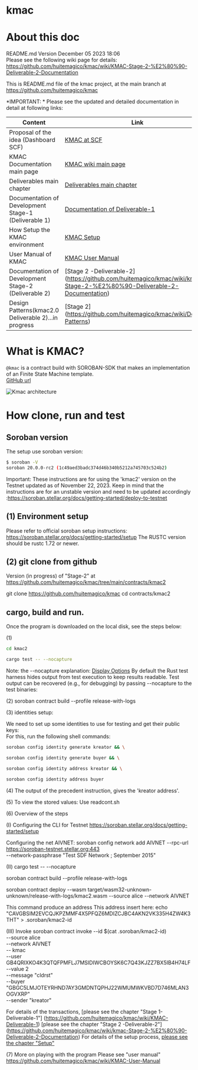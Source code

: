 # kmac
# About this doc 
README.md Version December 05 2023 18:06 <br />
Please see the following wiki page for details:
https://github.com/huitemagico/kmac/wiki/KMAC-Stage-2-%E2%80%90-Deliverable-2-Documentation

This is README.md file of the kmac project, at the main branch at https://github.com/huitemagico/kmac

 *IMPORTANT: *
Please see the updated and detailed documentation in detail at following links:

| Content| Link |
| --- | --- |
| Proposal of the idea (Dashboard SCF)| [KMAC at SCF](https://dashboard.communityfund.stellar.org/scfawards/scf-20/panelreview/suggestion/103) |
| KMAC Documentation main page| [KMAC wiki main page](https://github.com/huitemagico/kmac/wiki) |
| Deliverables main chapter| [Deliverables main chapter ](https://github.com/huitemagico/kmac/wiki#deliverables) |
| Documentation of Development Stage-1 (Deliverable 1) | [Documentation of Deliverable-1](https://github.com/huitemagico/kmac/wiki/KMAC-Deliverable-1) |
| How Setup the KMAC environment  | [KMAC Setup](https://github.com/huitemagico/kmac/wiki/KMAC-Setup) |
| User Manual of KMAC| [KMAC User Manual](https://github.com/huitemagico/kmac/wiki/KMAC-User-Manual) |
|  Documentation of Development Stage-2 (Deliverable 2) | [Stage 2 -Deliverable-2] (https://github.com/huitemagico/kmac/wiki/kmac-Stage-2-%E2%80%90-Deliverable-2-Documentation) |
|  Design Patterns(kmac2.0 Deliverable 2)...in progress | [Stage 2] (https://github.com/huitemagico/kmac/wiki/Design-Patterns) |



# What is KMAC?
`@kmac` is a contract build with SOROBAN-SDK that makes an  implementation of an Finite State Machine template. <br />
[GitHub url](https://github.com/huitemagico/kmac)

![Kmac architecture](pictures/kmac03.vpd.png)

 
# How clone, run and test 

## Soroban version
The setup use soroban version: 
```bash
$ soroban -V
soroban 20.0.0-rc2 (1c49aed3badc374d46b340b5212a745703c524b2)
```
 
Important: These instructions are for using the 'kmac2' version on the Testnet updated as of November 22, 2023. Keep in mind that the instructions are for an unstable version and need to be updated accordingly :https://soroban.stellar.org/docs/getting-started/deploy-to-testnet

## (1) Environment setup 

 Please refer to official soroban setup instructions: https://soroban.stellar.org/docs/getting-started/setup
 The RUSTC version should be rustc 1.72 or newer.

## (2) git clone from github 
Version (in progress) of "Stage-2" at https://github.com/huitemagico/kmac/tree/main/contracts/kmac2

git clone  https://github.com/huitemagico/kmac
cd contracts/kmac2

## cargo, build and run.

Once the program is downloaded on the local disk, see the steps below:

(1)
 ```bash
cd kmac2

cargo test -- --nocapture
 ```
Note: the --nocapture  explanation:
 [Display Options](https://doc.rust-lang.org/cargo/commands/cargo-test.html#display-options)
 By default the Rust test harness hides output from test execution to keep results readable. Test output can be recovered (e.g., for debugging) by passing --nocapture to the test binaries:

(2) soroban contract build --profile release-with-logs

(3) identities setup:

We need to set up some identities to use for testing and get their public keys: <br />
For this, run the following shell commands:
```bash
soroban config identity generate kreator && \

soroban config identity generate buyer && \

soroban config identity address kreator && \

soroban config identity address buyer
```

(4) The output of the precedent instruction, gives the 'kreator address'.
 

(5) To view the stored values:
Use readcont.sh 

 
(6) Overview of the steps

(I)
Configuring the CLI for Testnet
 https://soroban.stellar.org/docs/getting-started/setup

Configuring the net AIVNET:
   soroban config network add  AIVNET   --rpc-url https://soroban-testnet.stellar.org:443   
   --network-passphrase "Test SDF Network ; September 2015"

 (II)
cargo test -- --nocapture

soroban contract build --profile release-with-logs

soroban contract deploy   --wasm target/wasm32-unknown-unknown/release-with-logs/kmac2.wasm     --source alice   --network AIVNET

This command produce an address
This address insert here:
echo "CAVGBSIM2EVCQJKPZMMF4X5PFQZ6MDIZCJBC4AKN2VK335H4ZW4K3THT" > .soroban/kmac2-id

(III) Invoke
soroban contract invoke   --id $(cat .soroban/kmac2-id) \
        --source  alice   \
  --network AIVNET  \
        --   kmac    \
  --user GB4QRIXKO4K3QTQFPMFLJ7MSIDIWCBOYSK6C7Q43KJZZ7BX5IB4H74LF         \
  --value 2    \
        --message "cldrst"    \
        --buyer "GBGC5LMJOTEYRHND7AY3GMDNTQPHJ22WMUMWKVBD7D746MLAN3OGVXRP"    \
        --sender  "kreator"


For details of the transactions, 
[please see the chapter "Stage 1- Deliverable-1"] (https://github.com/huitemagico/kmac/wiki/KMAC-Deliverable-1)
[please see the chapter "Stage 2 -Deliverable-2"] (https://github.com/huitemagico/kmac/wiki/kmac-Stage-2-%E2%80%90-Deliverable-2-Documentation)
For details of the setup process, [please see the chapter "Setup"](https://github.com/huitemagico/kmac/wiki/KMAC-Setup)

(7) More on playing with the program
Please see "user manual"
https://github.com/huitemagico/kmac/wiki/KMAC-User-Manual

